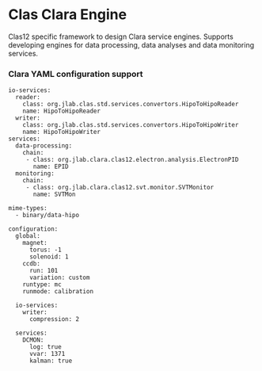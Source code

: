 # Clas Clara Engine

Clas12 specific framework to design Clara service engines. Supports
developing engines for data processing, data analyses and data monitoring
services.

### Clara YAML configuration support

```
io-services:
  reader:
    class: org.jlab.clas.std.services.convertors.HipoToHipoReader
    name: HipoToHipoReader
  writer:
    class: org.jlab.clas.std.services.convertors.HipoToHipoWriter
    name: HipoToHipoWriter
services:
  data-processing:
    chain:
     - class: org.jlab.clara.clas12.electron.analysis.ElectronPID
       name: EPID
  monitoring:
    chain:
     - class: org.jlab.clara.clas12.svt.monitor.SVTMonitor
       name: SVTMon

mime-types:
  - binary/data-hipo

configuration:
  global:
    magnet:
      torus: -1
      solenoid: 1
    ccdb:
      run: 101
      variation: custom
    runtype: mc
    runmode: calibration

  io-services:
    writer:
      compression: 2

  services:
    DCMON:
      log: true
      vvar: 1371
      kalman: true
```
